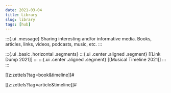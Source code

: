 ```yaml
---
date: 2021-03-04
title: Library
slug: library
tags: [hub]
---
```

:::{.ui .message}
Sharing interesting and/or informative media. Books, articles, links, videos, podcasts, music, etc.
:::

:::{.ui .basic .horizontal .segments}
:::{.ui .center .aligned .segment}
[[Link Dump 2021]]
:::
:::{.ui .center .aligned .segment}
[[Musical Timeline 2021]]
:::
:::


[[z:zettels?tag=book&timeline]]#

[[z:zettels?tag=article&timeline]]#

